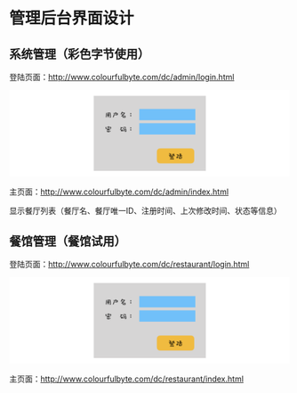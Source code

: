 # 管理后台界面设计



## 系统管理（彩色字节使用）

登陆页面：http://www.colourfulbyte.com/dc/admin/login.html

![login](images/login.png)

主页面：http://www.colourfulbyte.com/dc/admin/index.html

显示餐厅列表（餐厅名、餐厅唯一ID、注册时间、上次修改时间、状态等信息）



## 餐馆管理（餐馆试用）

登陆页面：http://www.colourfulbyte.com/dc/restaurant/login.html

![login](images/login.png)

主页面：http://www.colourfulbyte.com/dc/restaurant/index.html

